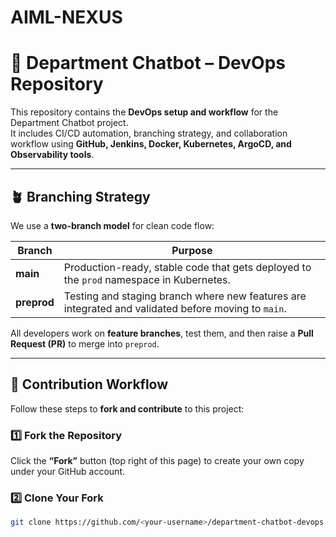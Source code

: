# AIML-NEXUS
# 🧠 Department Chatbot – DevOps Repository

This repository contains the **DevOps setup and workflow** for the Department Chatbot project.  
It includes CI/CD automation, branching strategy, and collaboration workflow using **GitHub, Jenkins, Docker, Kubernetes, ArgoCD, and Observability tools**.

---

## 🪴 Branching Strategy

We use a **two-branch model** for clean code flow:

| Branch | Purpose |
|---------|----------|
| **main** | Production-ready, stable code that gets deployed to the `prod` namespace in Kubernetes. |
| **preprod** | Testing and staging branch where new features are integrated and validated before moving to `main`. |

All developers work on **feature branches**, test them, and then raise a **Pull Request (PR)** to merge into `preprod`.

---

## 🔀 Contribution Workflow

Follow these steps to **fork and contribute** to this project:

### 1️⃣ Fork the Repository
Click the **“Fork”** button (top right of this page) to create your own copy under your GitHub account.

### 2️⃣ Clone Your Fork
```bash
git clone https://github.com/<your-username>/department-chatbot-devops.git

